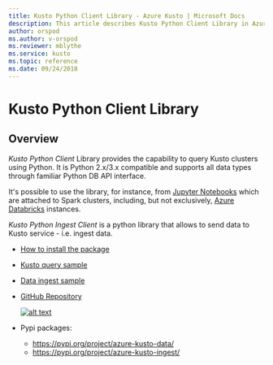 ```yaml
---
title: Kusto Python Client Library - Azure Kusto | Microsoft Docs
description: This article describes Kusto Python Client Library in Azure Kusto.
author: orspod
ms.author: v-orspod
ms.reviewer: mblythe
ms.service: kusto
ms.topic: reference
ms.date: 09/24/2018
---
```

# Kusto Python Client Library

## Overview

*Kusto Python Client* Library provides the capability to query Kusto clusters using Python. It is Python 2.x/3.x compatible and supports
all data types through familiar Python DB API interface.

It's possible to use the library, for instance, from [Jupyter Notebooks](http://jupyter.org/) which are attached to Spark clusters,
including, but not exclusively, [Azure Databricks](https://azure.microsoft.com/en-us/services/databricks/) instances.

*Kusto Python Ingest Client* is a python library that allows to send data to Kusto service - i.e. ingest data. 

* [How to install the package](https://github.com/Azure/azure-kusto-python#install)

* [Kusto query sample](https://github.com/Azure/azure-kusto-python/blob/master/azure-kusto-data/tests/sample.py)

* [Data ingest sample](https://github.com/Azure/azure-kusto-python/blob/master/azure-kusto-ingest/tests/sample.py)

* [GitHub Repository](https://github.com/Azure/azure-kusto-python)

    [![alt text](https://travis-ci.org/Azure/azure-kusto-python.svg?branch=master "azure-kusto-python")](https://travis-ci.org/Azure/azure-kusto-python)

* Pypi packages:

    * https://pypi.org/project/azure-kusto-data/
    * https://pypi.org/project/azure-kusto-ingest/